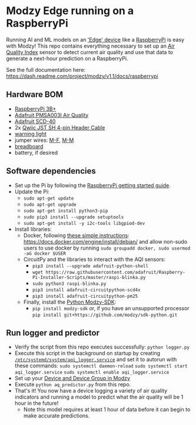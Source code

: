 # Modzy Edge running on a RaspberryPi
 
Running AI and ML models on an ['Edge' device](https://en.wikipedia.org/wiki/Edge_computing) like a [RaspberryPi](https://www.raspberrypi.com) is easy with Modzy! This repo contains everything necessary to set up an [Air Quality Index](https://www.airnow.gov/aqi/aqi-basics/) sensor to detect current air quality and use that data to generate a next-hour prediction on a RaspberryPi.

See the full documentation here: https://dash.readme.com/project/modzy/v1.1/docs/raspberrypi

## Hardware BOM
- [RaspberryPi 3B+](https://www.raspberrypi.com/products/raspberry-pi-3-model-b-plus/)
- [Adafruit PMSA003I Air Quality](http://www.adafruit.com/product/4632)
- [Adafruit SCD-40](http://www.adafruit.com/product/5187)
- 2x [Qwiic JST SH 4-pin Header Cable](https://www.adafruit.com/product/4209)
- [warning light](https://www.amazon.com/gp/product/B097GK4S2D/)
- jumper wires: [M-F](https://www.adafruit.com/product/1952), [M-M](https://www.adafruit.com/product/153)
- [breadboard](https://www.adafruit.com/product/4539)
- battery, if desired

## Software dependencies
- Set up the Pi by following the [RaspberryPi getting started guide](https://www.raspberrypi.com/documentation/computers/getting-started.html).  
- Update the Pi: 
	- `sudo apt-get update`
	- `sudo apt-get upgrade`
	- `sudo apt-get install python3-pip`
	- `sudo pip3 install --upgrade setuptools`
	- `sudo apt-get install -y i2c-tools libgpiod-dev`
- Install libraries:
	- Docker, following [these simple instructions](https://docs.docker.com/engine/install/debian/):  https://docs.docker.com/engine/install/debian/ and allow non-sudo users to use docker by running `sudo groupadd docker, sudo usermod -aG docker $USER`
	- CircuitPy and the libraries to interact with the AQI sensors:
		- `pip3 install --upgrade adafruit-python-shell`
		- `wget https://raw.githubusercontent.com/adafruit/Raspberry-Pi-Installer-Scripts/master/raspi-blinka.py`
		- `sudo python3 raspi-blinka.py`
		- `pip3 install adafruit-circuitpython-scd4x`
		- `pip3 install adafruit-circuitpython-pm25`
	- Finally, install the [Python Modzy-SDK](https://docs.modzy.com/docs/python):
		- `pip install modzy-sdk` or, if you have an unsupported processor `pip install git+https://github.com/modzy/sdk-python.git`

## Run logger and predictor
- Verify the script from this repo executes successfully: `python logger.py`
- Execute this script in the background on startup by creating [`/etc/systemd/system/aqi_logger.service`](https://raw.github.modzy.engineering/modzy-models/edge_air_quality/main/raspi/aqi_logger.service) and set it to autorun with these commands:
	`sudo systemctl daemon-reload`
	`sudo systemctl start aqi_logger.service`
	`sudo systemctl enable aqi_logger.service`
- Set up your [Device and Device Group in Modzy](https://dash.readme.com/project/modzy/v1.1/docs/raspberrypi)
- Execute `python aq_predictor.py` from this repo.
- That's it! You now have a device logging a variety of air quality indicators and running a model to predict what the air quality will be 1 hour in the future!
	- Note this model requires at least 1 hour of data before it can begin to make accurate predictions. 
